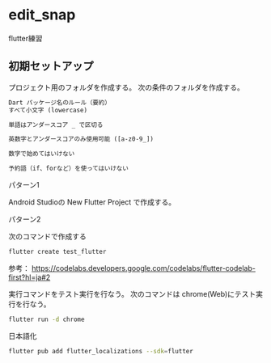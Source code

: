 # edit_snap

flutter練習

## 初期セットアップ

プロジェクト用のフォルダを作成する。
次の条件のフォルダを作成する。

```txt
Dart パッケージ名のルール（要約）
すべて小文字 (lowercase)

単語はアンダースコア _ で区切る

英数字とアンダースコアのみ使用可能 ([a-z0-9_])

数字で始めてはいけない

予約語（if、forなど）を使ってはいけない
```

パターン1

Android Studioの New Flutter Project で作成する。

パターン2

次のコマンドで作成する

```bash
flutter create test_flutter
```

参考：
<https://codelabs.developers.google.com/codelabs/flutter-codelab-first?hl=ja#2>

実行コマンドをテスト実行を行なう。
次のコマンドは chrome(Web)にテスト実行を行なう。

```bash
flutter run -d chrome
```

日本語化

```bash
flutter pub add flutter_localizations --sdk=flutter
```
